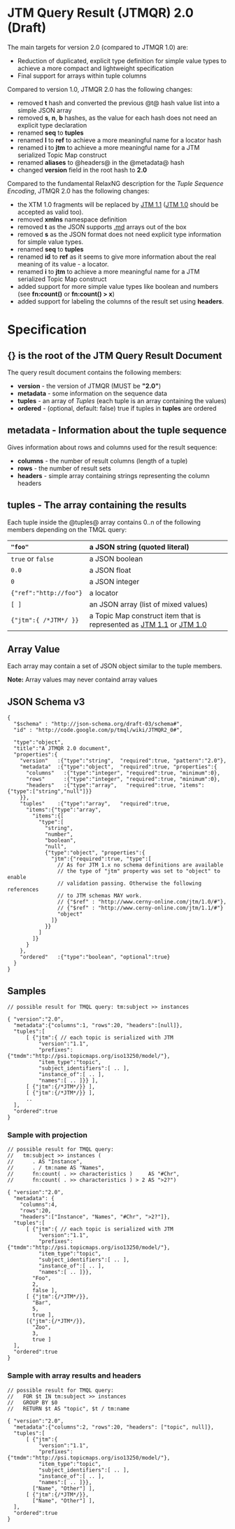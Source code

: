 # JTM Query Result (JTMQR) 2.0 (Draft) #

The main targets for version 2.0 (compared to JTMQR 1.0) are:

  * Reduction of duplicated, explicit type definition for simple value types to achieve a more compact and lightweight specification
  * Final support for arrays within tuple columns

Compared to version 1.0, JTMQR 2.0 has the following changes:

  * removed **t** hash and converted the previous @t@ hash value list into a simple JSON array
  * removed **s**, **n**, **b** hashes, as the value for each hash does not need an explicit type declaration
  * renamed **seq** to **tuples**
  * renamed **l** to **ref** to achieve a more meaningful name for a locator hash
  * renamed **i** to **jtm** to achieve a more meaningful name for a JTM serialized Topic Map construct
  * renamed **aliases** to @headers@ in the @metadata@ hash
  * changed **version** field in the root hash to **2.0**

Compared to the fundamental RelaxNG description for the _Tuple Sequence Encoding_, JTMQR 2.0 has the following changes:

  * the XTM 1.0 fragments will be replaced by [JTM 1.1](http://www.cerny-online.com/jtm/1.1/) ([JTM 1.0](http://www.cerny-online.com/jtm/1.0/) should be accepted as valid too).
  * removed **xmlns** namespace definition
  * removed **t** as the JSON supports [.md](.md) arrays out of the box
  * removed **s** as the JSON format does not need explicit type information for simple value types.
  * renamed **seq** to **tuples**
  * renamed **id** to **ref** as it seems to give more information about the real meaning of its value - a locator.
  * renamed **i** to **jtm** to achieve a more meaningful name for a JTM serialized Topic Map construct
  * added support for more simple value types like boolean and numbers (see **fn:count()** or **fn:count() > x**)
  * added support for labeling the columns of the result set using **headers**.

# Specification #

## **{}** is the root of the JTM Query Result Document ##

The query result document contains the following members:

  * **version** - the version of JTMQR (MUST be **"2.0"**)
  * **metadata** - some information on the sequence data
  * **tuples** - an array of _Tuples_ (each tuple is an array containing the values)
  * **ordered** - (optional, default: false) true if tuples in **tuples** are ordered

## **metadata** - Information about the tuple sequence ##

Gives information about rows and columns used for the result sequence:

  * **columns** - the number of result columns (length of a tuple)
  * **rows** - the number of result sets
  * **headers** - simple array containing strings representing the column headers

## **tuples** - The array containing the results ##

Each tuple inside the @tuples@ array contains 0..n of the following members depending on the TMQL query:

|`"foo"`|a JSON string (quoted literal)|
|:------|:-----------------------------|
|`true` or `false`|a JSON boolean                |
|`0.0`  |a JSON float                  |
|`0`    |a JSON integer                |
|`{"ref":"http://foo"}`|a locator                     |
|`[ ]`  |an JSON array (list of mixed values)|
|`{"jtm":{ /*JTM*/ }}`|a Topic Map construct item that is represented as [JTM 1.1](http://www.cerny-online.com/jtm/1.1/) or [JTM 1.0](http://www.cerny-online.com/jtm/1.0/)|

## Array Value ##
Each array may contain a set of JSON object similar to the tuple members.

**Note:** Array values may never containd array values

## JSON Schema v3 ##

```
{
  "$schema" : "http://json-schema.org/draft-03/schema#",
  "id" : "http://code.google.com/p/tmql/wiki/JTMQR2_0#",

  "type":"object", 
  "title":"A JTMQR 2.0 document", 
  "properties":{
    "version"   :{"type":"string",  "required":true, "pattern":"2.0"},
    "metadata"  :{"type":"object",  "required":true, "properties":{
      "columns"   :{"type":"integer", "required":true, "minimum":0},
      "rows"      :{"type":"integer", "required":true, "minimum":0},
      "headers"   :{"type":"array",   "required":true, "items":{"type":["string","null"]}}
    }},
    "tuples"    :{"type":"array",   "required":true, 
      "items":{"type":"array",
        "items":{[
          "type":[
            "string",
            "number",
            "boolean",
            "null",
            {"type":"object", "properties":{
              "jtm":{"required":true, "type":[
                // As for JTM 1.x no schema definitions are available 
                // the type of "jtm" property was set to "object" to enable
                // validation passing. Otherwise the following references
                // to JTM schemas MAY work.
                // {"$ref" : "http://www.cerny-online.com/jtm/1.0/#"},
                // {"$ref" : "http://www.cerny-online.com/jtm/1.1/#"}
                "object"
              ]}
            }}
          ]
        ]}
      }
    },
    "ordered"   :{"type":"boolean", "optional":true}
  }
}
```

## Samples ##

```
// possible result for TMQL query: tm:subject >> instances 

{ "version":"2.0",
  "metadata":{"columns":1, "rows":20, "headers":[null]},
  "tuples":[ 
      [ {"jtm":{ // each topic is serialized with JTM
          "version":"1.1", 
          "prefixes":{"tmdm":"http://psi.topicmaps.org/iso13250/model/"}, 
          "item_type":"topic", 
          "subject_identifiers":[ .. ], 
          "instance_of":[ .. ], 
          "names":[ .. ]}} ],
      [ {"jtm":{/*JTM*/}} ],
      [ {"jtm":{/*JTM*/}} ],
      ..
  ],
  "ordered":true
}
```

### Sample with projection ###

```
// possible result for TMQL query: 
//   tm:subject >> instances ( 
//      . AS "Instance", 
//      . / tm:name AS "Names",
//      fn:count( . >> characteristics )     AS "#Chr",
//      fn:count( . >> characteristics ) > 2 AS ">2?")

{ "version":"2.0", 
  "metadata": {
    "columns":4, 
    "rows":20, 
    "headers":["Instance", "Names", "#Chr", ">2?"]},
  "tuples":[ 
      [ {"jtm":{ // each topic is serialized with JTM
          "version":"1.1", 
          "prefixes":{"tmdm":"http://psi.topicmaps.org/iso13250/model/"}, 
          "item_type":"topic", 
          "subject_identifiers":[ .. ], 
          "instance_of":[ .. ], 
          "names":[ .. ]}},
        "Foo",
        2,
        false ],
      [ {"jtm":{/*JTM*/}},
        "Bar",
        5,
        true ],
      [{"jtm":{/*JTM*/}},
        "Zoo",
        3,
        true ]
  ],
  "ordered":true
}
```

### Sample with array results and headers ###

```
// possible result for TMQL query: 
//   FOR $t IN tm:subject >> instances  
//   GROUP BY $0
//   RETURN $t AS "topic", $t / tm:name

{ "version":"2.0", 
  "metadata":{"columns":2, "rows":20, "headers": ["topic", null]},
  "tuples":[ 
      [ {"jtm":{
          "version":"1.1", 
          "prefixes":{"tmdm":"http://psi.topicmaps.org/iso13250/model/"}, 
          "item_type":"topic", 
          "subject_identifiers":[ .. ], 
          "instance_of":[ .. ], 
          "names":[ .. ]}},
        ["Name", "Other"] ],
      [ {"jtm":{/*JTM*/}},
        ["Name", "Other"] ],
  ],
  "ordered":true
}
```